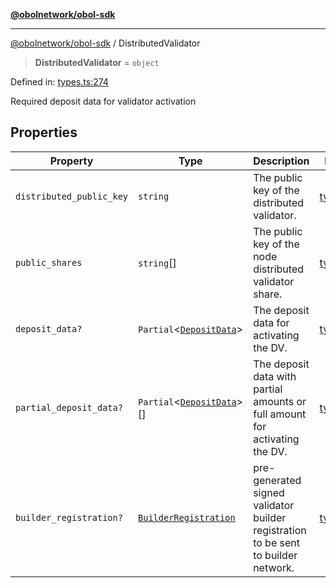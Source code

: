 [**@obolnetwork/obol-sdk**](../index.md)

***

[@obolnetwork/obol-sdk](../index.md) / DistributedValidator

> **DistributedValidator** = `object`

Defined in: [types.ts:274](https://github.com/ObolNetwork/obol-sdk/blob/df036c7bf14d70c2908019882b5bbd9b08a748fb/src/types.ts#L274)

Required deposit data for validator activation

## Properties

| Property | Type | Description | Defined in |
| ------ | ------ | ------ | ------ |
| <a id="distributed_public_key"></a> `distributed_public_key` | `string` | The public key of the distributed validator. | [types.ts:276](https://github.com/ObolNetwork/obol-sdk/blob/df036c7bf14d70c2908019882b5bbd9b08a748fb/src/types.ts#L276) |
| <a id="public_shares"></a> `public_shares` | `string`[] | The public key of the node distributed validator share. | [types.ts:279](https://github.com/ObolNetwork/obol-sdk/blob/df036c7bf14d70c2908019882b5bbd9b08a748fb/src/types.ts#L279) |
| <a id="deposit_data"></a> `deposit_data?` | `Partial`\<[`DepositData`](DepositData.md)\> | The deposit data for activating the DV. | [types.ts:282](https://github.com/ObolNetwork/obol-sdk/blob/df036c7bf14d70c2908019882b5bbd9b08a748fb/src/types.ts#L282) |
| <a id="partial_deposit_data"></a> `partial_deposit_data?` | `Partial`\<[`DepositData`](DepositData.md)\>[] | The deposit data with partial amounts or full amount for activating the DV. | [types.ts:285](https://github.com/ObolNetwork/obol-sdk/blob/df036c7bf14d70c2908019882b5bbd9b08a748fb/src/types.ts#L285) |
| <a id="builder_registration"></a> `builder_registration?` | [`BuilderRegistration`](BuilderRegistration.md) | pre-generated signed validator builder registration to be sent to builder network. | [types.ts:288](https://github.com/ObolNetwork/obol-sdk/blob/df036c7bf14d70c2908019882b5bbd9b08a748fb/src/types.ts#L288) |
